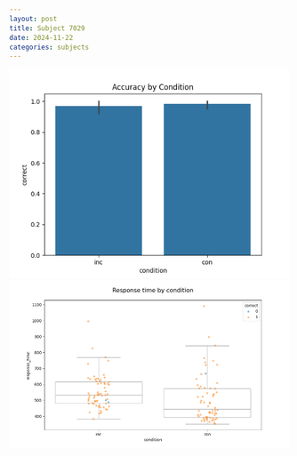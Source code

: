 ```yaml
---
layout: post
title: Subject 7029
date: 2024-11-22
categories: subjects
---
```


![](data/7029/run-8/7029_NF_acc.png)
![](data/7029/run-8/7029_NF_rt.png)
